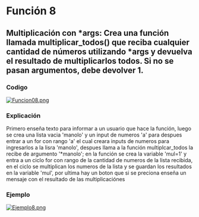 # Función 8
## Multiplicación con *args: Crea una función llamada multiplicar_todos() que reciba cualquier cantidad de números utilizando *args y devuelva el resultado de multiplicarlos todos. Si no se pasan argumentos, debe devolver 1.
### Codigo
[![Funcion08.png](https://i.gyazo.com/093af866a07278a0d23b1cc229923a24.png)]()
### Explicación
Primero enseña texto para informar a un usuario que hace la función, luego se crea una lista vacia 'manolo' y un input de numeros 'a' para despues entrar a un for con rango 'a' el cual creara inputs de numeros para ingresarlos a la lisra 'manolo', despues llama a la función multiplcar_todos la recibe de argumento '*manolo'; en la función se crea la variable 'mul=1' y entra a un ciclo for con rango de la cantidad de numeros de la lista recibida, en el ciclo se multiplican los numeros de la lista y se guardan los resultados en la variable 'mul', por ultima hay un boton que si se preciona enseña un mensaje con el resultado de las multiplicaciónes
### Ejemplo
[![Ejemplo8.png](https://i.gyazo.com/ae9fb737019605fa3f7548b31adf25a6.png)]()
